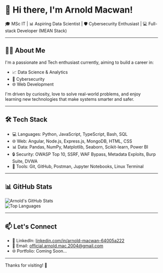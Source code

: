 # 👋 Hi there, I'm Arnold Macwan!

🎓 MSc IT | 📊 Aspiring Data Scientist | 🛡️ Cybersecurity Enthusiast | 💻 Full-stack Developer (MEAN Stack)

---

## 🧑‍💻 About Me

I'm a passionate and Tech enthusiast currently, aiming to build a career in:

- 📈 Data Science & Analytics  
- 🔐 Cybersecurity  
- 🌐 Web Development  

I'm driven by curiosity, love to solve real-world problems, and enjoy learning new technologies that make systems smarter and safer.

---

## 🛠️ Tech Stack

- 💻 Languages: Python, JavaScript, TypeScript, Bash, SQL  
- 🌐 Web: Angular, Node.js, Express.js, MongoDB, HTML, CSS  
- 📊 Data: Pandas, NumPy, Matplotlib, Seaborn, Scikit-learn, Power BI  
- 🔒 Security: OWASP Top 10, SSRF, WAF Bypass, Metadata Exploits, Burp Suite, DVWA  
- 🔧 Tools: Git, GitHub, Postman, Jupyter Notebooks, Linux Terminal  

---

## 📊 GitHub Stats

![Arnold's GitHub Stats](https://github-readme-stats.vercel.app/api?username=arnoldhere&show_icons=true&theme=tokyonight)  
![Top Languages](https://github-readme-stats.vercel.app/api/top-langs/?username=arnoldhere&layout=compact&theme=tokyonight)

---

## 📫 Let's Connect

- 🔗 LinkedIn: [linkedin.com/in/arnold-macwan-64005a222](https://www.linkedin.com/in/arnold-macwan-64005a222)  
- 📧 Email: official.arnold.mac.2004@gmail.com
- 🌐 Portfolio: Coming Soon...

---

Thanks for visiting! 🚀
